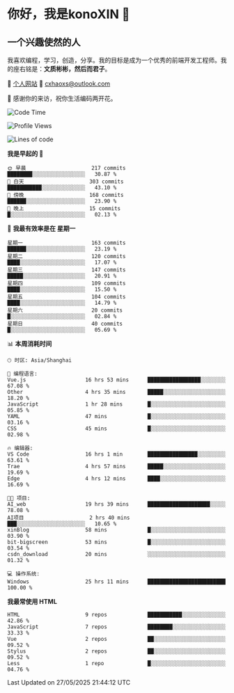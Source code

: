 <!--
**konoXIN/konoXIN** is a ✨ _special_ ✨ repository because its `README.md` (this file) appears on your GitHub profile.

Here are some ideas to get you started:

- 🔭 I’m currently working on ...
- 🌱 I’m currently learning ...
- 👯 I’m looking to collaborate on ...
- 🤔 I’m looking for help with ...
- 💬 Ask me about ...
- 📫 How to reach me: ...
- 😄 Pronouns: ...
- ⚡ Fun fact: ...
-->
# 你好，我是konoXIN 👋
## 一个兴趣使然的人

我喜欢编程，学习，创造，分享。我的目标是成为一个优秀的前端开发工程师。我的座右铭是：**文质彬彬，然后而君子**。

📄 [个人网站](https://www.konoxin.top/)  📮 cxhaoxs@outlook.com
    
👋 感谢你的来访，祝你生活编码两开花。
 <!--START_SECTION:waka-->
![Code Time](http://img.shields.io/badge/Code%20Time-2%2C202%20hrs%2039%20mins-blue)

![Profile Views](http://img.shields.io/badge/%E4%B8%AA%E4%BA%BA%E8%B5%84%E6%96%99%E8%A7%82%E7%9C%8B%E6%AC%A1%E6%95%B0-0-blue)

![Lines of code](https://img.shields.io/badge/%E4%BB%8E%E3%80%8CHello%20World%E3%80%8D%E8%B5%B7%E6%88%91%E5%B7%B2%E7%BB%8F%E5%86%99%E4%BA%86-318.2%20thousand%20%E8%A1%8C%E4%BB%A3%E7%A0%81-blue)

**我是早起的 🐤** 

```text
🌞 早晨                     217 commits         ████████░░░░░░░░░░░░░░░░░   30.87 % 
🌆 白天                     303 commits         ███████████░░░░░░░░░░░░░░   43.10 % 
🌃 傍晚                     168 commits         ██████░░░░░░░░░░░░░░░░░░░   23.90 % 
🌙 晚上                     15 commits          █░░░░░░░░░░░░░░░░░░░░░░░░   02.13 % 
```
📅 **我最有效率是在 星期一** 

```text
星期一                      163 commits         ██████░░░░░░░░░░░░░░░░░░░   23.19 % 
星期二                      120 commits         ████░░░░░░░░░░░░░░░░░░░░░   17.07 % 
星期三                      147 commits         █████░░░░░░░░░░░░░░░░░░░░   20.91 % 
星期四                      109 commits         ████░░░░░░░░░░░░░░░░░░░░░   15.50 % 
星期五                      104 commits         ████░░░░░░░░░░░░░░░░░░░░░   14.79 % 
星期六                      20 commits          █░░░░░░░░░░░░░░░░░░░░░░░░   02.84 % 
星期日                      40 commits          █░░░░░░░░░░░░░░░░░░░░░░░░   05.69 % 
```


📊 **本周消耗时间** 

```text
🕑︎ 时区: Asia/Shanghai

💬 编程语言: 
Vue.js                   16 hrs 53 mins      █████████████████░░░░░░░░   67.08 % 
Other                    4 hrs 35 mins       █████░░░░░░░░░░░░░░░░░░░░   18.20 % 
JavaScript               1 hr 28 mins        █░░░░░░░░░░░░░░░░░░░░░░░░   05.85 % 
YAML                     47 mins             █░░░░░░░░░░░░░░░░░░░░░░░░   03.16 % 
CSS                      45 mins             █░░░░░░░░░░░░░░░░░░░░░░░░   02.98 % 

🔥 编辑器: 
VS Code                  16 hrs 1 min        ████████████████░░░░░░░░░   63.61 % 
Trae                     4 hrs 57 mins       █████░░░░░░░░░░░░░░░░░░░░   19.69 % 
Edge                     4 hrs 12 mins       ████░░░░░░░░░░░░░░░░░░░░░   16.69 % 

🐱‍💻 项目: 
AI_web                   19 hrs 39 mins      ████████████████████░░░░░   78.08 % 
AI项目                     2 hrs 40 mins       ███░░░░░░░░░░░░░░░░░░░░░░   10.65 % 
xinBlog                  58 mins             █░░░░░░░░░░░░░░░░░░░░░░░░   03.90 % 
bit-bigscreen            53 mins             █░░░░░░░░░░░░░░░░░░░░░░░░   03.54 % 
csdn_download            20 mins             ░░░░░░░░░░░░░░░░░░░░░░░░░   01.32 % 

💻 操作系统: 
Windows                  25 hrs 11 mins      █████████████████████████   100.00 % 
```

**我最常使用 HTML** 

```text
HTML                     9 repos             ███████████░░░░░░░░░░░░░░   42.86 % 
JavaScript               7 repos             ████████░░░░░░░░░░░░░░░░░   33.33 % 
Vue                      2 repos             ██░░░░░░░░░░░░░░░░░░░░░░░   09.52 % 
Stylus                   2 repos             ██░░░░░░░░░░░░░░░░░░░░░░░   09.52 % 
Less                     1 repo              █░░░░░░░░░░░░░░░░░░░░░░░░   04.76 % 
```




 Last Updated on 27/05/2025 21:44:12 UTC
<!--END_SECTION:waka-->
